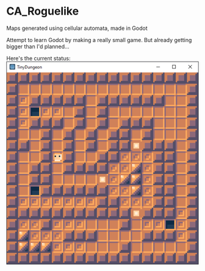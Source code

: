 # CA_Roguelike
Maps generated using cellular automata, made in Godot

Attempt to learn Godot by making a really small game. But already getting bigger than I'd planned...

Here's the current status:
![Example of the game so far](example.png)

